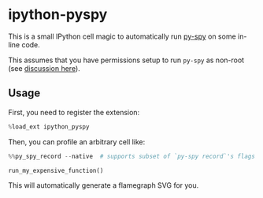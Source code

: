 # ipython-pyspy

This is a small IPython cell magic to automatically run
[py-spy](https://github.com/benfred/py-spy) on some in-line
code.

This assumes that you have permissions setup to run `py-spy` as non-root (see
[discussion
here](https://github.com/benfred/py-spy?tab=readme-ov-file#when-do-you-need-to-run-as-sudo)).


## Usage

First, you need to register the extension:

```python
%load_ext ipython_pyspy
```

Then, you can profile an arbitrary cell like:

```python
%%py_spy_record --native  # supports subset of `py-spy record`'s flags

run_my_expensive_function()
```

This will automatically generate a flamegraph SVG for you.
